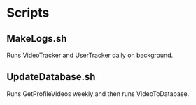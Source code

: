 # Scripts

## MakeLogs.sh

Runs VideoTracker and UserTracker daily on background.

## UpdateDatabase.sh

Runs GetProfileVideos weekly and then runs VideoToDatabase.
